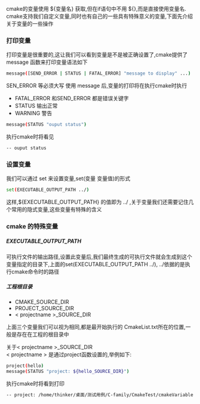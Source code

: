 cmake的变量使用 ${变量名} 获取,但在if语句中不用 ${},而是直接使用变量名.
cmake支持我们自定义变量,同时也有自己的一些具有特殊意义的变量,下面先介绍关于变量的一些操作
### 打印变量
打印变量是很重要的,这让我们可以看到变量是不是被正确设置了,cmake提供了 message 函数来打印变量语法如下
```bash
message([SEND_ERROR | STATUS | FATAL_ERROR] "message to display" ...)
```
SEN_ERROR 等必须大写
使用 message 后,变量的打印将在执行cmake时执行
* FATAL_ERROR 和SEND_ERROR 都是错误关键字
* STATUS 输出正常
* WARNING 警告

```bash
message(STATUS "ouput status")
```
执行cmake时将看见
```bash
-- ouput status
```

### 设置变量
我们可以通过 set 来设置变量,set(变量 变量值)的形式
```bash
set(EXECUTABLE_OUTPUT_PATH ../)
```
这样,${EXECUTABLE_OUTPUT_PATH} 的值即为 ../  ,关于变量我们还需要记住几个常用的隐式变量,这些变量有特殊的含义

### cmake 的特殊变量

##### EXECUTABLE_OUTPUT_PATH
可执行文件的输出路径,设置此变量后,我们最终生成的可执行文件就会生成到这个变量指定的目录下,上面的set(EXECUTABLE_OUTPUT_PATH ../), ../依据的是执行cmake命令时的路径

##### 工程根目录
* CMAKE_SOURCE_DIR 
* PROJECT_SOURCE_DIR 
* < projectname >_SOURCE_DIR

上面三个变量我们可以视为相同,都是最开始执行的 CmakeList.txt所在的位置,一般是存在在工程的根目录中

关于< projectname >_SOURCE_DIR  
< projectname > 是通过project函数设置的,举例如下:
```bash
project(hello)
message(STATUS "project: ${hello_SOURCE_DIR}")
```
执行cmake时将看到打印
```bash
-- project: /home/thinker/桌面/测试用例/C-family/CmakeTest/cmakeVariable
```